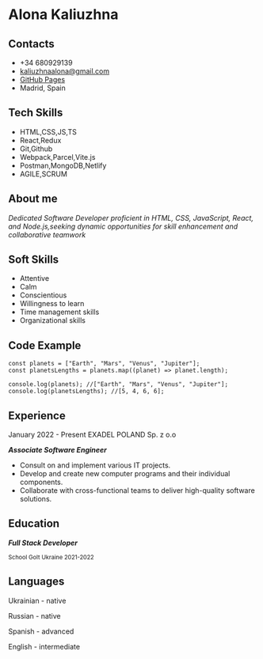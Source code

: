 # Alona Kaliuzhna

## Contacts

* +34 680929139
* kaliuzhnaalona@gmail.com
* [GitHub Pages](https://github.com/alonakaliuzhna)
* Madrid, Spain


## Tech Skills

* HTML,CSS,JS,TS
* React,Redux
* Git,Github
* Webpack,Parcel,Vite.js
* Postman,MongoDB,Netlify
* AGILE,SCRUM


## About me

_Dedicated Software Developer proficient in HTML, CSS, JavaScript, React, and Node.js,seeking dynamic opportunities for skill enhancement and collaborative teamwork_

## Soft Skills

* Attentive
* Calm
* Conscientious
* Willingness to learn 
* Time management skills
* Organizational skills

## Code Example

```
const planets = ["Earth", "Mars", "Venus", "Jupiter"];
const planetsLengths = planets.map((planet) => planet.length);

console.log(planets); //["Earth", "Mars", "Venus", "Jupiter"];
console.log(planetsLengths); //[5, 4, 6, 6];

```

## Experience
January 2022 - Present
EXADEL POLAND Sp. z o.o

***Associate Software Engineer***
 * Consult on and implement various IT projects.
* Develop and create new computer programs and their individual components.
* Collaborate with cross-functional teams to deliver high-quality software solutions.

## Education

***Full Stack Developer***

<sub> School GoIt Ukraine </sub> 
<sub> 2021-2022</sub> 


## Languages 

Ukrainian -  native

Russian   -  native 

Spanish   -  advanced

English   -  intermediate

